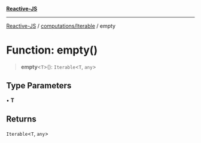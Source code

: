 [**Reactive-JS**](../../../README.md)

***

[Reactive-JS](../../../README.md) / [computations/Iterable](../README.md) / empty

# Function: empty()

> **empty**\<`T`\>(): `Iterable`\<`T`, `any`\>

## Type Parameters

• **T**

## Returns

`Iterable`\<`T`, `any`\>
